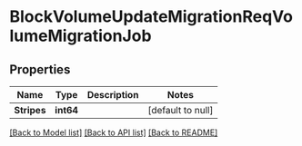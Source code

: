# BlockVolumeUpdateMigrationReqVolumeMigrationJob

## Properties
Name | Type | Description | Notes
------------ | ------------- | ------------- | -------------
**Stripes** | **int64** |  | [default to null]

[[Back to Model list]](../README.md#documentation-for-models) [[Back to API list]](../README.md#documentation-for-api-endpoints) [[Back to README]](../README.md)


